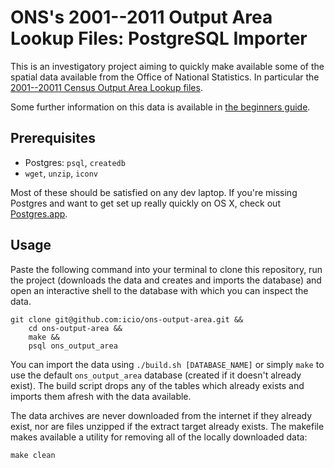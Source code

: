 # ONS's 2001--2011 Output Area Lookup Files: PostgreSQL Importer

This is an investigatory project aiming to quickly make available some of the spatial data available from the Office of National Statistics. In particular the [2001--20011 Census Output Area Lookup files](http://www.ons.gov.uk/ons/guide-method/geography/products/census/lookup/2001-2011/index.html).

Some further information on this data is available in [the beginners guide](http://www.ons.gov.uk/ons/guide-method/geography/beginner-s-guide/census/output-area--oas-/index.html).


## Prerequisites

* Postgres: `psql`, `createdb`
* `wget`, `unzip`, `iconv`

Most of these should be satisfied on any dev laptop. If you're missing Postgres and want to get set up really quickly on OS X, check out [Postgres.app](http://postgresapp.com/).


## Usage

Paste the following command into your terminal to clone this repository, run the project (downloads the data and creates and imports the database) and open an interactive shell to the database with which you can inspect the data.

    git clone git@github.com:icio/ons-output-area.git &&
        cd ons-output-area &&
        make && 
        psql ons_output_area

You can import the data using `./build.sh [DATABASE_NAME]` or simply `make` to use the default `ons_output_area` database (created if it doesn't already exist). The build script drops any of the tables which already exists and imports them afresh with the data available.

The data archives are never downloaded from the internet if they already exist, nor are files unzipped if the extract target already exists. The makefile makes available a utility for removing all of the locally downloaded data:

    make clean
